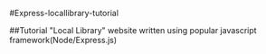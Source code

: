 #Express-locallibrary-tutorial

##Tutorial "Local Library" website written using popular javascript framework(Node/Express.js)
